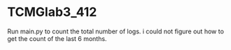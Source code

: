 # TCMGlab3_412

Run main.py to count the total number of logs. i could not figure out how to get the count of the last 6 months.
